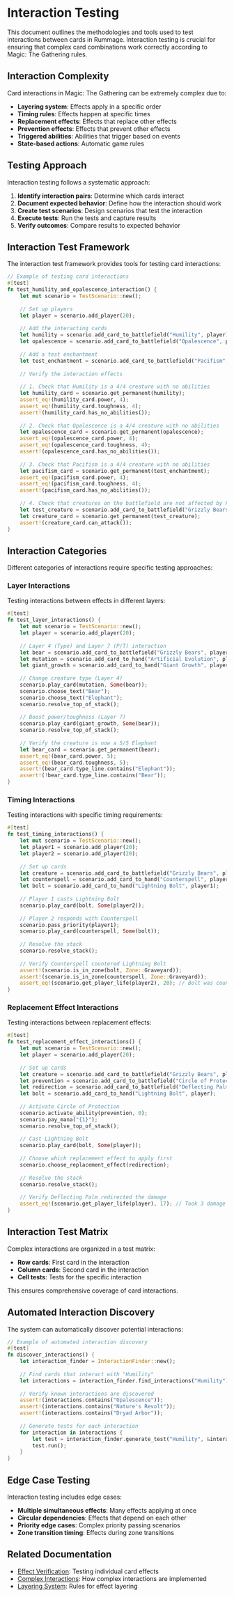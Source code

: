 # Interaction Testing

This document outlines the methodologies and tools used to test interactions between cards in Rummage. Interaction testing is crucial for ensuring that complex card combinations work correctly according to Magic: The Gathering rules.

## Interaction Complexity

Card interactions in Magic: The Gathering can be extremely complex due to:

- **Layering system**: Effects apply in a specific order
- **Timing rules**: Effects happen at specific times
- **Replacement effects**: Effects that replace other effects
- **Prevention effects**: Effects that prevent other effects
- **Triggered abilities**: Abilities that trigger based on events
- **State-based actions**: Automatic game rules

## Testing Approach

Interaction testing follows a systematic approach:

1. **Identify interaction pairs**: Determine which cards interact
2. **Document expected behavior**: Define how the interaction should work
3. **Create test scenarios**: Design scenarios that test the interaction
4. **Execute tests**: Run the tests and capture results
5. **Verify outcomes**: Compare results to expected behavior

## Interaction Test Framework

The interaction test framework provides tools for testing card interactions:

```rust
// Example of testing card interactions
#[test]
fn test_humility_and_opalescence_interaction() {
    let mut scenario = TestScenario::new();
    
    // Set up players
    let player = scenario.add_player(20);
    
    // Add the interacting cards
    let humility = scenario.add_card_to_battlefield("Humility", player);
    let opalescence = scenario.add_card_to_battlefield("Opalescence", player);
    
    // Add a test enchantment
    let test_enchantment = scenario.add_card_to_battlefield("Pacifism", player);
    
    // Verify the interaction effects
    
    // 1. Check that Humility is a 4/4 creature with no abilities
    let humility_card = scenario.get_permanent(humility);
    assert_eq!(humility_card.power, 4);
    assert_eq!(humility_card.toughness, 4);
    assert!(humility_card.has_no_abilities());
    
    // 2. Check that Opalescence is a 4/4 creature with no abilities
    let opalescence_card = scenario.get_permanent(opalescence);
    assert_eq!(opalescence_card.power, 4);
    assert_eq!(opalescence_card.toughness, 4);
    assert!(opalescence_card.has_no_abilities());
    
    // 3. Check that Pacifism is a 4/4 creature with no abilities
    let pacifism_card = scenario.get_permanent(test_enchantment);
    assert_eq!(pacifism_card.power, 4);
    assert_eq!(pacifism_card.toughness, 4);
    assert!(pacifism_card.has_no_abilities());
    
    // 4. Check that creatures on the battlefield are not affected by Pacifism
    let test_creature = scenario.add_card_to_battlefield("Grizzly Bears", player);
    let creature_card = scenario.get_permanent(test_creature);
    assert!(creature_card.can_attack());
}
```

## Interaction Categories

Different categories of interactions require specific testing approaches:

### Layer Interactions

Testing interactions between effects in different layers:

```rust
#[test]
fn test_layer_interactions() {
    let mut scenario = TestScenario::new();
    let player = scenario.add_player(20);
    
    // Layer 4 (Type) and Layer 7 (P/T) interaction
    let bear = scenario.add_card_to_battlefield("Grizzly Bears", player);
    let mutation = scenario.add_card_to_hand("Artificial Evolution", player);
    let giant_growth = scenario.add_card_to_hand("Giant Growth", player);
    
    // Change creature type (Layer 4)
    scenario.play_card(mutation, Some(bear));
    scenario.choose_text("Bear");
    scenario.choose_text("Elephant");
    scenario.resolve_top_of_stack();
    
    // Boost power/toughness (Layer 7)
    scenario.play_card(giant_growth, Some(bear));
    scenario.resolve_top_of_stack();
    
    // Verify the creature is now a 5/5 Elephant
    let bear_card = scenario.get_permanent(bear);
    assert_eq!(bear_card.power, 5);
    assert_eq!(bear_card.toughness, 5);
    assert!(bear_card.type_line.contains("Elephant"));
    assert!(!bear_card.type_line.contains("Bear"));
}
```

### Timing Interactions

Testing interactions with specific timing requirements:

```rust
#[test]
fn test_timing_interactions() {
    let mut scenario = TestScenario::new();
    let player1 = scenario.add_player(20);
    let player2 = scenario.add_player(20);
    
    // Set up cards
    let creature = scenario.add_card_to_battlefield("Grizzly Bears", player1);
    let counterspell = scenario.add_card_to_hand("Counterspell", player2);
    let bolt = scenario.add_card_to_hand("Lightning Bolt", player1);
    
    // Player 1 casts Lightning Bolt
    scenario.play_card(bolt, Some(player2));
    
    // Player 2 responds with Counterspell
    scenario.pass_priority(player1);
    scenario.play_card(counterspell, Some(bolt));
    
    // Resolve the stack
    scenario.resolve_stack();
    
    // Verify Counterspell countered Lightning Bolt
    assert!(scenario.is_in_zone(bolt, Zone::Graveyard));
    assert!(scenario.is_in_zone(counterspell, Zone::Graveyard));
    assert_eq!(scenario.get_player_life(player2), 20); // Bolt was countered
}
```

### Replacement Effect Interactions

Testing interactions between replacement effects:

```rust
#[test]
fn test_replacement_effect_interactions() {
    let mut scenario = TestScenario::new();
    let player = scenario.add_player(20);
    
    // Set up cards
    let creature = scenario.add_card_to_battlefield("Grizzly Bears", player);
    let prevention = scenario.add_card_to_battlefield("Circle of Protection: Red", player);
    let redirection = scenario.add_card_to_battlefield("Deflecting Palm", player);
    let bolt = scenario.add_card_to_hand("Lightning Bolt", player);
    
    // Activate Circle of Protection
    scenario.activate_ability(prevention, 0);
    scenario.pay_mana("{1}");
    scenario.resolve_top_of_stack();
    
    // Cast Lightning Bolt
    scenario.play_card(bolt, Some(player));
    
    // Choose which replacement effect to apply first
    scenario.choose_replacement_effect(redirection);
    
    // Resolve the stack
    scenario.resolve_stack();
    
    // Verify Deflecting Palm redirected the damage
    assert_eq!(scenario.get_player_life(player), 17); // Took 3 damage from redirection
}
```

## Interaction Test Matrix

Complex interactions are organized in a test matrix:

- **Row cards**: First card in the interaction
- **Column cards**: Second card in the interaction
- **Cell tests**: Tests for the specific interaction

This ensures comprehensive coverage of card interactions.

## Automated Interaction Discovery

The system can automatically discover potential interactions:

```rust
// Example of automated interaction discovery
#[test]
fn discover_interactions() {
    let interaction_finder = InteractionFinder::new();
    
    // Find cards that interact with "Humility"
    let interactions = interaction_finder.find_interactions("Humility");
    
    // Verify known interactions are discovered
    assert!(interactions.contains("Opalescence"));
    assert!(interactions.contains("Nature's Revolt"));
    assert!(interactions.contains("Dryad Arbor"));
    
    // Generate tests for each interaction
    for interaction in interactions {
        let test = interaction_finder.generate_test("Humility", &interaction);
        test.run();
    }
}
```

## Edge Case Testing

Interaction testing includes edge cases:

- **Multiple simultaneous effects**: Many effects applying at once
- **Circular dependencies**: Effects that depend on each other
- **Priority edge cases**: Complex priority passing scenarios
- **Zone transition timing**: Effects during zone transitions

## Related Documentation

- [Effect Verification](effect_verification.md): Testing individual card effects
- [Complex Interactions](../effects/complex_interactions.md): How complex interactions are implemented
- [Layering System](../../mtg_rules/layering.md): Rules for effect layering 